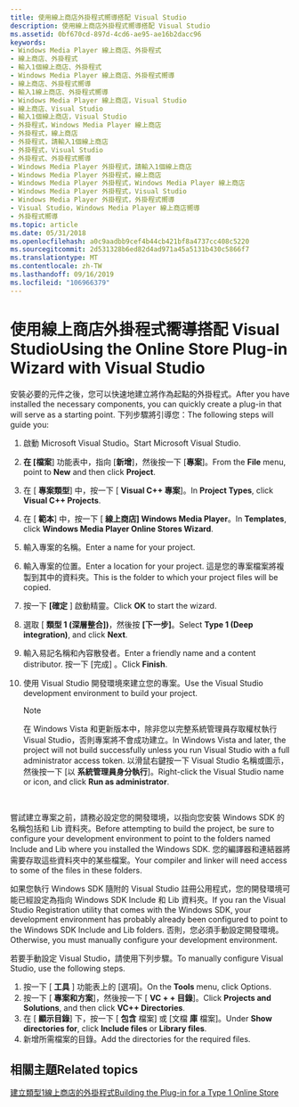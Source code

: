 ```yaml
---
title: 使用線上商店外掛程式嚮導搭配 Visual Studio
description: 使用線上商店外掛程式嚮導搭配 Visual Studio
ms.assetid: 0bf670cd-897d-4cd6-ae95-ae16b2dacc96
keywords:
- Windows Media Player 線上商店、外掛程式
- 線上商店、外掛程式
- 輸入1個線上商店、外掛程式
- Windows Media Player 線上商店、外掛程式嚮導
- 線上商店、外掛程式嚮導
- 輸入1線上商店、外掛程式嚮導
- Windows Media Player 線上商店，Visual Studio
- 線上商店、Visual Studio
- 輸入1個線上商店，Visual Studio
- 外掛程式，Windows Media Player 線上商店
- 外掛程式，線上商店
- 外掛程式，請輸入1個線上商店
- 外掛程式，Visual Studio
- 外掛程式、外掛程式嚮導
- Windows Media Player 外掛程式，請輸入1個線上商店
- Windows Media Player 外掛程式，線上商店
- Windows Media Player 外掛程式，Windows Media Player 線上商店
- Windows Media Player 外掛程式，Visual Studio
- Windows Media Player 外掛程式，外掛程式嚮導
- Visual Studio，Windows Media Player 線上商店嚮導
- 外掛程式嚮導
ms.topic: article
ms.date: 05/31/2018
ms.openlocfilehash: a0c9aadbb9cef4b44cb421bf8a4737cc408c5220
ms.sourcegitcommit: 2d531328b6ed82d4ad971a45a5131b430c5866f7
ms.translationtype: MT
ms.contentlocale: zh-TW
ms.lasthandoff: 09/16/2019
ms.locfileid: "106966379"
---
```

# <a name="using-the-online-store-plug-in-wizard-with-visual-studio"></a><span data-ttu-id="e3f3b-124">使用線上商店外掛程式嚮導搭配 Visual Studio</span><span class="sxs-lookup"><span data-stu-id="e3f3b-124">Using the Online Store Plug-in Wizard with Visual Studio</span></span>

<span data-ttu-id="e3f3b-125">安裝必要的元件之後，您可以快速地建立將作為起點的外掛程式。</span><span class="sxs-lookup"><span data-stu-id="e3f3b-125">After you have installed the necessary components, you can quickly create a plug-in that will serve as a starting point.</span></span> <span data-ttu-id="e3f3b-126">下列步驟將引導您：</span><span class="sxs-lookup"><span data-stu-id="e3f3b-126">The following steps will guide you:</span></span>

1.  <span data-ttu-id="e3f3b-127">啟動 Microsoft Visual Studio。</span><span class="sxs-lookup"><span data-stu-id="e3f3b-127">Start Microsoft Visual Studio.</span></span>
2.  <span data-ttu-id="e3f3b-128">**在 [檔案**] 功能表中，指向 [**新增**]，然後按一下 [**專案**]。</span><span class="sxs-lookup"><span data-stu-id="e3f3b-128">From the **File** menu, point to **New** and then click **Project**.</span></span>
3.  <span data-ttu-id="e3f3b-129">在 [ **專案類型**] 中，按一下 [ **Visual C++ 專案**]。</span><span class="sxs-lookup"><span data-stu-id="e3f3b-129">In **Project Types**, click **Visual C++ Projects**.</span></span>
4.  <span data-ttu-id="e3f3b-130">在 [ **範本**] 中，按一下 [ **線上商店] Windows Media Player**。</span><span class="sxs-lookup"><span data-stu-id="e3f3b-130">In **Templates**, click **Windows Media Player Online Stores Wizard**.</span></span>
5.  <span data-ttu-id="e3f3b-131">輸入專案的名稱。</span><span class="sxs-lookup"><span data-stu-id="e3f3b-131">Enter a name for your project.</span></span>
6.  <span data-ttu-id="e3f3b-132">輸入專案的位置。</span><span class="sxs-lookup"><span data-stu-id="e3f3b-132">Enter a location for your project.</span></span> <span data-ttu-id="e3f3b-133">這是您的專案檔案將複製到其中的資料夾。</span><span class="sxs-lookup"><span data-stu-id="e3f3b-133">This is the folder to which your project files will be copied.</span></span>
7.  <span data-ttu-id="e3f3b-134">按一下 **[確定** ] 啟動精靈。</span><span class="sxs-lookup"><span data-stu-id="e3f3b-134">Click **OK** to start the wizard.</span></span>
8.  <span data-ttu-id="e3f3b-135">選取 [ **類型 1 (深層整合])**，然後按 **[下一步]**。</span><span class="sxs-lookup"><span data-stu-id="e3f3b-135">Select **Type 1 (Deep integration)**, and click **Next**.</span></span>
9.  <span data-ttu-id="e3f3b-136">輸入易記名稱和內容散發者。</span><span class="sxs-lookup"><span data-stu-id="e3f3b-136">Enter a friendly name and a content distributor.</span></span> <span data-ttu-id="e3f3b-137">按一下 [完成] 。</span><span class="sxs-lookup"><span data-stu-id="e3f3b-137">Click **Finish**.</span></span>
10. <span data-ttu-id="e3f3b-138">使用 Visual Studio 開發環境來建立您的專案。</span><span class="sxs-lookup"><span data-stu-id="e3f3b-138">Use the Visual Studio development environment to build your project.</span></span>
    > [!Note]  
    > <span data-ttu-id="e3f3b-139">在 Windows Vista 和更新版本中，除非您以完整系統管理員存取權杖執行 Visual Studio，否則專案將不會成功建立。</span><span class="sxs-lookup"><span data-stu-id="e3f3b-139">In Windows Vista and later, the project will not build successfully unless you run Visual Studio with a full administrator access token.</span></span> <span data-ttu-id="e3f3b-140">以滑鼠右鍵按一下 Visual Studio 名稱或圖示，然後按一下 [以 **系統管理員身分執行**]。</span><span class="sxs-lookup"><span data-stu-id="e3f3b-140">Right-click the Visual Studio name or icon, and click **Run as administrator**.</span></span>

     

<span data-ttu-id="e3f3b-141">嘗試建立專案之前，請務必設定您的開發環境，以指向您安裝 Windows SDK 的名稱包括和 Lib 資料夾。</span><span class="sxs-lookup"><span data-stu-id="e3f3b-141">Before attempting to build the project, be sure to configure your development environment to point to the folders named Include and Lib where you installed the Windows SDK.</span></span> <span data-ttu-id="e3f3b-142">您的編譯器和連結器將需要存取這些資料夾中的某些檔案。</span><span class="sxs-lookup"><span data-stu-id="e3f3b-142">Your compiler and linker will need access to some of the files in these folders.</span></span>

<span data-ttu-id="e3f3b-143">如果您執行 Windows SDK 隨附的 Visual Studio 註冊公用程式，您的開發環境可能已經設定為指向 Windows SDK Include 和 Lib 資料夾。</span><span class="sxs-lookup"><span data-stu-id="e3f3b-143">If you ran the Visual Studio Registration utility that comes with the Windows SDK, your development environment has probably already been configured to point to the Windows SDK Include and Lib folders.</span></span> <span data-ttu-id="e3f3b-144">否則，您必須手動設定開發環境。</span><span class="sxs-lookup"><span data-stu-id="e3f3b-144">Otherwise, you must manually configure your development environment.</span></span>

<span data-ttu-id="e3f3b-145">若要手動設定 Visual Studio，請使用下列步驟。</span><span class="sxs-lookup"><span data-stu-id="e3f3b-145">To manually configure Visual Studio, use the following steps.</span></span>

1.  <span data-ttu-id="e3f3b-146">按一下 [ **工具** ] 功能表上的 [選項]。</span><span class="sxs-lookup"><span data-stu-id="e3f3b-146">On the **Tools** menu, click Options.</span></span>
2.  <span data-ttu-id="e3f3b-147">按一下 [ **專案和方案**]，然後按一下 [ **VC + + 目錄**]。</span><span class="sxs-lookup"><span data-stu-id="e3f3b-147">Click **Projects and Solutions**, and then click **VC++ Directories**.</span></span>
3.  <span data-ttu-id="e3f3b-148">在 [ **顯示目錄**] 下，按一下 [ **包含** 檔案] 或 [文檔 **庫** 檔案]。</span><span class="sxs-lookup"><span data-stu-id="e3f3b-148">Under **Show directories for**, click **Include files** or **Library files**.</span></span>
4.  <span data-ttu-id="e3f3b-149">新增所需檔案的目錄。</span><span class="sxs-lookup"><span data-stu-id="e3f3b-149">Add the directories for the required files.</span></span>

## <a name="related-topics"></a><span data-ttu-id="e3f3b-150">相關主題</span><span class="sxs-lookup"><span data-stu-id="e3f3b-150">Related topics</span></span>

<dl> <dt>

[<span data-ttu-id="e3f3b-151">建立類型1線上商店的外掛程式</span><span class="sxs-lookup"><span data-stu-id="e3f3b-151">Building the Plug-in for a Type 1 Online Store</span></span>](building-the-plug-in-for-a-type-1-online-store.md)
</dt> </dl>

 

 




